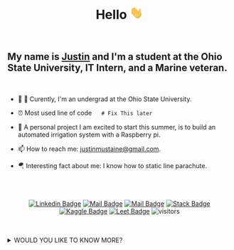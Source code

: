 <div align="center">

# __Hello__ <img style="float:center" src="https://raw.githubusercontent.com/eEqualsMxC/eEqualsMxC/master/wave.gif" width="30px"> 
</div>
<br>

## My name is [Justin](www.linkedin.com/in/justin-mustaine-84b5a71aa "Check out my Linkedin") and I'm a student at the Ohio State University, IT Intern, and a Marine veteran.
</div>
<br>

- :telescope: :school: Curently, I'm an undergrad at the Ohio State University.
   
- :alarm_clock: Most used line of code```   # Fix This later```
  
- 🤔 A personal project I am excited to start this summer, is to build an automated irrigation system with a Raspberry pi. 
  
- 📫 How to reach me: justinmustaine@gmail.com.
  
- 🪂 Interesting fact about me: I know how to static line parachute.



<br>
<br>

<div align="center">

[![Linkedin Badge](https://img.shields.io/badge/Justin-84b5a71aa?style=follow&labelColor=0e76a8&logo=linkedin&logoColor=white&color=0e76a8)](https://www.linkedin.com/in/justin-mustaine-84b5a71aa) [![Mail Badge](https://img.shields.io/badge/-Snail_Mail-c0392b?style=flat&labelColor=c0392b&logo=gmail&logoColor=white)](mailto:justinmustaine@gmail.com) [![Mail Badge](https://img.shields.io/badge/-MustaineTube-e74c3c?style=flat&labelColor=e74c3c&logo=youtube&logoColor=white)](https://www.youtube.com/channel/UCQGm1eT79N3bcrFi1tXvg1w) [![Stack Badge](https://img.shields.io/badge/-StackoverFlow-e74c3c?style=flat&labelColor=f58025&logo=stackoverflow&logoColor=white&color=f58025)](https://stackoverflow.com/users/13297513/import-justin-as-awesome?tab=profile) [![Kaggle Badge](https://img.shields.io/badge/-Kaggle-e74c3c?style=flat&labelColor=20beff&logo=kaggle&logoColor=white&color=20beff)](https://www.kaggle.com/justinmustaine) [![Leet Badge](https://img.shields.io/badge/-Leet_Code-84b5a71aa?&textcolor=111111&style=flat&labelColor=FFA116&logo=kaggle&logoColor=black&color=FFA116)](https://leetcode.com/justinmustaine/) ![visitors](https://visitor-badge.glitch.me/badge?page_id=eEqualsMxC.eEqualsMxC)

</div>
<br>
<br>

<details>
<summary> 
WOULD YOU LIKE TO KNOW MORE?
</summary>
   
   <br>
   <br>
   
   <div align="center">
   
   <p>
   
   ## :movie_camera: Did you see what I did there :laughing:? 
   
   </p>
   
   
   </div>


   <div align="center">
   <br>
   <img style="float:center;width:800px; margin:0 auto;" src="https://media.giphy.com/media/LjV6JxpqzZY1a/giphy.gif" width="500px" height="500px"> 
   <br>
    <p>

   It was a reference to one of my all time favorites, [__Starship Troopers__](https://www.imdb.com/title/tt0120201/ "Actually its the greatest movie ever!") :clapper:.
     
   </p>
   </div>
  

<br>
<br>
<p>

Ayways ...

</p>

<p> Thank you for taking further intrest in me. However, at this time I havent fully uploaded all my work. This is a work in progress and soon this profile will be up to date.
</p>
<p>
    Again, thank you and check out bellow. I've added a couple  technologies that I feel that I have some level of proficeny. Please note the order of the technologies is significant as a measure of strongest to least strongest. 
    I would have liked to add C++ to the list, but maybe at the end of this summer.
</p>
<br>
<br>
<br>
<br>

<div style="color:white;width:800px; margin:0 auto;"align="center">

# __Top Technologies__

</div>
<br>

<div>

### Programing Languages:

[![Python Badge](https://img.shields.io/badge/-python-3776AB?style=for-the-badge&labelColor=black&logo=python&logoColor=3776AB)](#) [![SQLite Badge](https://img.shields.io/badge/-SQLITE-003B57?style=for-the-badge&labelColor=black&logo=sqlite&logoColor=003B57)](#) [![HTML Badge](https://img.shields.io/badge/-HTML5-E34F26?style=for-the-badge&labelColor=black&logo=HTML5&logoColor=E34F26)](#)
[![Markdown Badge](https://img.shields.io/badge/-Markdown-000000?style=for-the-badge&labelColor=white&logo=markdown&logoColor=000000)](#) 
[![R Badge](https://img.shields.io/badge/-_R_-276DC3?style=for-the-badge&labelColor=black&logo=R&logoColor=276DC3)](#) [![Java Badge](https://img.shields.io/badge/-JAVA-007396?style=for-the-badge&labelColor=black&logo=JAVA&logoColor=007396)](#)

</div>

<div>

### Microsoft Products

[![Excel Badge](https://img.shields.io/badge/-Microsoft_Excel-217346?style=for-the-badge&labelColor=black&logo=Microsoft-Excel&logoColor=217346)](#) [![microsoftaccess Badge](https://img.shields.io/badge/-Microsoft_Access-A4373A?style=for-the-badge&labelColor=black&logo=microsoft-access&logoColor=A4373A)](#)

</div>

<div>
   
### Operating Systems
 
 [![windows Badge](https://img.shields.io/badge/-Windows-0078D6?style=for-the-badge&labelColor=black&logo=Windows&logoColor=0078D6)](#)[![linux Badge](https://img.shields.io/badge/-linux-Fcc624?style=for-the-badge&labelColor=black&logo=linux&logoColor=Fcc624)](#) 
 
</div>

<div>
   
### Open Source Software

[![QGIS Badge](https://img.shields.io/badge/-Qgis-589632?style=for-the-badge&labelColor=black&logo=qgis&logoColor=589632)](#)
 
</div>

<br>
<br>
<br>

<div style="color:white;width:800px; margin:0 auto;"align="center">
   
   # __Github Stats__

<br>
<br>

[![Justins GitHub stats](https://github-readme-stats.vercel.app/api?username=eEqualsMxC&hide=contribs,prs,issues&theme=tokyonight)](https://github.com/eEqualsMxC/github-readme-stats)

</div>


</details>

 
